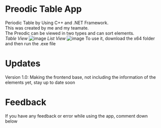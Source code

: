 # Preodic Table App
Periodic Table by Using C++ and .NET Framework.\
This was created by me and my teamate.\
The Preodic can be viewed in two types and can sort elements.\
_Table View_
![image](https://github.com/buihuy1203/Preodic/assets/85066488/5a6f3549-4ec2-452d-94e2-b55bf1577e77)
_List View_
![image](https://github.com/buihuy1203/Preodic/assets/85066488/2a031435-720b-4492-89e6-3722414ac9ad)
To use it, download the x64 folder and then run the .exe file
# Updates
Version 1.0:
Making the frontend base, not including the information of the elements yet, stay up to date soon
# Feedback
If you have any feedback or error while using the app, comment down below
